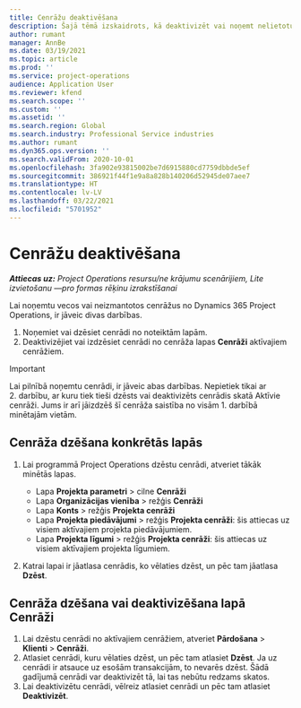 ```yaml
---
title: Cenrāžu deaktivēšana
description: Šajā tēmā izskaidrots, kā deaktivizēt vai noņemt nelietotus vai vecus cenrāžus.
author: rumant
manager: AnnBe
ms.date: 03/19/2021
ms.topic: article
ms.prod: ''
ms.service: project-operations
audience: Application User
ms.reviewer: kfend
ms.search.scope: ''
ms.custom: ''
ms.assetid: ''
ms.search.region: Global
ms.search.industry: Professional Service industries
ms.author: rumant
ms.dyn365.ops.version: ''
ms.search.validFrom: 2020-10-01
ms.openlocfilehash: 3fa902e93815002be7d6915880cd7759dbbde5ef
ms.sourcegitcommit: 386921f44f1e9a8a828b140206d52945de07aee7
ms.translationtype: HT
ms.contentlocale: lv-LV
ms.lasthandoff: 03/22/2021
ms.locfileid: "5701952"
---
```

# <a name="deactivate-price-lists"></a>Cenrāžu deaktivēšana 

_**Attiecas uz:** Project Operations resursu/ne krājumu scenārijiem, Lite izvietošanu —pro formas rēķinu izrakstīšanai_

Lai noņemtu vecos vai neizmantotos cenrāžus no Dynamics 365 Project Operations, ir jāveic divas darbības. 

1. Noņemiet vai dzēsiet cenrādi no noteiktām lapām.
2. Deaktivizējiet vai izdzēsiet cenrādi no cenrāža lapas **Cenrāži** aktīvajiem cenrāžiem.

>[!IMPORTANT]
> Lai pilnībā noņemtu cenrādi, ir jāveic abas darbības. Nepietiek tikai ar 2. darbību, ar kuru tiek tieši dzēsts vai deaktivizēts cenrādis skatā Aktīvie cenrāži. Jums ir arī jāizdzēš šī cenrāža saistība no visām 1. darbībā minētajām vietām.

## <a name="delete-the-price-list-from-specific-pages"></a>Cenrāža dzēšana konkrētās lapās
1. Lai programmā Project Operations dzēstu cenrādi, atveriet tākāk minētās lapas.  

      - Lapa **Projekta parametri** > cilne **Cenrāži**
      - Lapa **Organizācijas vienība** > režģis **Cenrāži**
      - Lapa **Konts** > režģis **Projekta cenrāži**
      - Lapa **Projekta piedāvājumi** > režģis **Projekta cenrāži**: šis attiecas uz visiem aktīvajiem projekta piedāvājumiem.
      - Lapa **Projekta līgumi** > režģis **Projekta cenrāži**: šis attiecas uz visiem aktīvajiem projekta līgumiem.

 2. Katrai lapai ir jāatlasa cenrādis, ko vēlaties dzēst, un pēc tam jāatlasa **Dzēst**. 
 
## <a name="delete-or-deactivate-the-price-list-from-the-price-lists-page"></a>Cenrāža dzēšana vai deaktivizēšana lapā Cenrāži
 
1. Lai dzēstu cenrādi no aktīvajiem cenrāžiem, atveriet **Pārdošana** > **Klienti** > **Cenrāži**. 
2. Atlasiet cenrādi, kuru vēlaties dzēst, un pēc tam atlasiet **Dzēst**. Ja uz cenrādi ir atsauce uz esošām transakcijām, to nevarēs dzēst. Šādā gadījumā cenrādi var deaktivizēt tā, lai tas nebūtu redzams skatos. 
3. Lai deaktivizētu cenrādi, vēlreiz atlasiet cenrādi un pēc tam atlasiet **Deaktivizēt**.   
